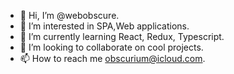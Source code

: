 - 👋 Hi, I’m @webobscure.
- 👀 I’m interested in SPA,Web applications.
- 🌱 I’m currently learning React, Redux, Typescript.
- 💞️ I’m looking to collaborate on cool projects.
- 📫 How to reach me obscurium@icloud.com.

<!---
webobscure/webobscure is a ✨ special ✨ repository because its `README.md` (this file) appears on your GitHub profile.
You can click the Preview link to take a look at your changes.
--->
